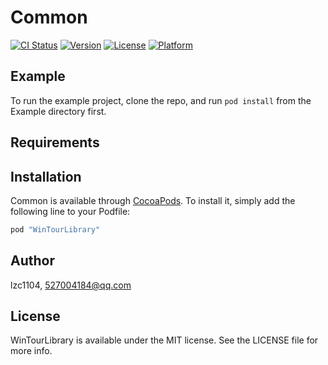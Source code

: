 
# Common

[![CI Status](http://img.shields.io/travis/lzc1104/WinTourLibrary.svg?style=flat)](https://travis-ci.org/lzc1104/WinTourLibrary)
[![Version](https://img.shields.io/cocoapods/v/WinTourLibrary.svg?style=flat)](http://cocoapods.org/pods/WinTourLibrary)
[![License](https://img.shields.io/cocoapods/l/WinTourLibrary.svg?style=flat)](http://cocoapods.org/pods/WinTourLibrary)
[![Platform](https://img.shields.io/cocoapods/p/WinTourLibrary.svg?style=flat)](http://cocoapods.org/pods/WinTourLibrary)

## Example

To run the example project, clone the repo, and run `pod install` from the Example directory first.

## Requirements

## Installation

Common is available through [CocoaPods](http://cocoapods.org). To install
it, simply add the following line to your Podfile:

```ruby
pod "WinTourLibrary"
```

## Author

lzc1104, 527004184@qq.com

## License

WinTourLibrary is available under the MIT license. See the LICENSE file for more info.

